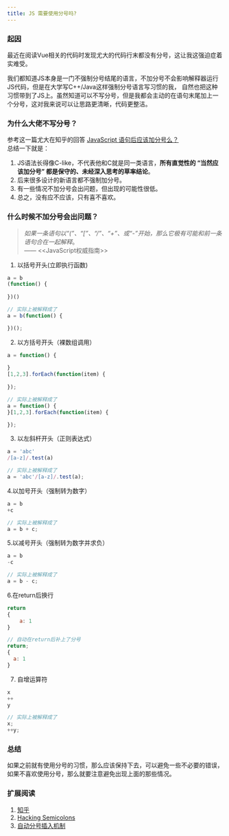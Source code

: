 ```yaml
---
title: JS 需要使用分号吗?
---
```


### 起因
最近在阅读Vue相关的代码时发现尤大的代码行末都没有分号，这让我这强迫症着实难受。  

我们都知道JS本身是一门不强制分号结尾的语言，不加分号不会影响解释器运行JS代码，但是在大学写C++/Java这样强制分号语言写习惯的我，
自然也把这种习惯带到了JS上。虽然知道可以不写分号，但是我都会主动的在语句末尾加上一个分号，这对我来说可以让思路更清晰，代码更整洁。

### 为什么大佬不写分号？
参考这一篇尤大在知乎的回答 [JavaScript 语句后应该加分号么？](https://www.zhihu.com/question/20298345/answer/49551142)  
总结一下就是：  
1. JS语法长得像C-like，不代表他和C就是同一类语言，**所有直觉性的 “当然应该加分号” 都是保守的、未经深入思考的草率结论**。 
2. 后来很多设计的新语言都不强制加分号。
3. 有一些情况不加分号会出问题，但出现的可能性很低。
4. 总之，没有应不应该，只有喜不喜欢。


### 什么时候不加分号会出问题？
> *如果一条语句以“(”、“[”、“/”、“+”、或“-”开始，那么它极有可能和前一条语句合在一起解释*。  
> —— <<JavaScript权威指南>>

1. 以括号开头(立即执行函数)
```javascript
a = b
(function() {
 
})()

// 实际上被解释成了
a = b(function() {

})();
```
2. 以方括号开头（裸数组调用）
```javascript
a = function() {
 
}
[1,2,3].forEach(function(item) {
 
});

// 实际上被解释成了
a = function() {
}[1,2,3].forEach(function(item) {

});
```

3. 以左斜杆开头（正则表达式）
```javascript
a = 'abc' 
/[a-z]/.test(a)

// 实际上被解释成了
a = 'abc'/[a-z]/.test(a);
```

4.以加号开头（强制转为数字）
```javascript
a = b
+c

// 实际上被解释成了
a = b + c;
```

5.以减号开头（强制转为数字并求负）
```javascript
a = b
-c

// 实际上被解释成了
a = b - c;

```

6.在return后换行
```javascript
return
{
    a: 1
}

// 自动在return后补上了分号
return;
{
  a: 1
}
```

7. 自增运算符
```javascript
x
++
y

// 实际上被解释成了
x;
++y;
```

### 总结
如果之前就有使用分号的习惯，那么应该保持下去，可以避免一些不必要的错误，如果不喜欢使用分号，那么就要注意避免出现上面的那些情况。


### 扩展阅读
1. [知乎](https://www.zhihu.com/question/20298345/answer/14670020)
2. [Hacking Semicolons](http://slides.com/evanyou/semicolons#/)
3. [自动分号插入机制](https://www.iteye.com/blog/justjavac-1852405)

